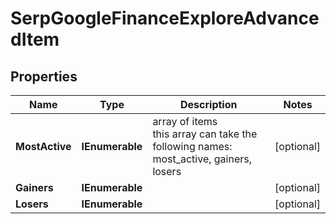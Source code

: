 # SerpGoogleFinanceExploreAdvancedItem


## Properties

| Name | Type | Description | Notes |
|------------ | ------------- | ------------- | -------------|
**MostActive** | **IEnumerable<GoogleFinanceMarketTrendsElement>** | array of items<br>this array can take the following names: most_active, gainers, losers |[optional]|
**Gainers** | **IEnumerable<GoogleFinanceMarketTrendsElement>** |  |[optional]|
**Losers** | **IEnumerable<GoogleFinanceMarketTrendsElement>** |  |[optional]|